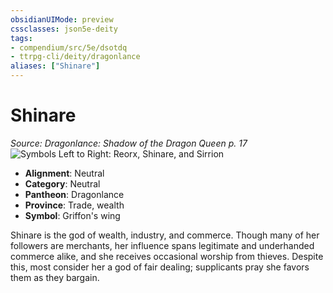 ```yaml
---
obsidianUIMode: preview
cssclasses: json5e-deity
tags:
- compendium/src/5e/dsotdq
- ttrpg-cli/deity/dragonlance
aliases: ["Shinare"]
---
```

# Shinare
*Source: Dragonlance: Shadow of the Dragon Queen p. 17* 
![Symbols Left to Right: Reorx, Shinare, and Sirrion](/3-Mechanics/CLI/deities/img/dsotdq-014-00-039-o-neutral-trio.webp#symbol)

- **Alignment**: Neutral
- **Category**: Neutral
- **Pantheon**: Dragonlance
- **Province**: Trade, wealth
- **Symbol**: Griffon's wing

Shinare is the god of wealth, industry, and commerce. Though many of her followers are merchants, her influence spans legitimate and underhanded commerce alike, and she receives occasional worship from thieves. Despite this, most consider her a god of fair dealing; supplicants pray she favors them as they bargain.